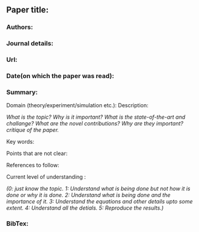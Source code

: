 ## Paper title: 
### Authors: 
### Journal details: 
### Url: []()


### Date(on which the paper was read): 


### Summary: 


Domain (theory/experiment/simulation etc.):
Description:



_What is the topic? Why is it important? What is the state-of-the-art and challange? What are the novel contributions? Why are they important? critique of the paper._

Key words:

Points that are not clear:

References to follow:

Current level of understanding :



_(0: just know the topic. 1: Understand what is being done but not how it is done or why it is done. 2: Understand what is being done and the importance of it. 3: Understand the equations and other details upto some extent. 4: Understand all the detials. 5: Reproduce the results.)_



### BibTex:

